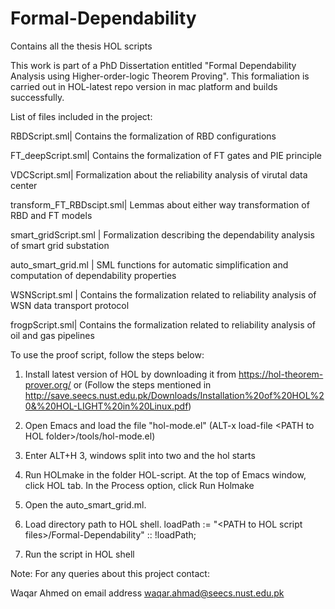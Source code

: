 # Formal-Dependability
Contains all the thesis HOL scripts

This work is part of a PhD Dissertation entitled "Formal Dependability Analysis using Higher-order-logic Theorem Proving".
This formaliation is carried out in HOL-latest repo version in mac platform and builds successfully.

List of files included in the project:

 RBDScript.sml|				               Contains the formalization of RBD configurations

 FT_deepScript.sml|			            Contains the formalization of FT gates and PIE principle

 VDCScript.sml|				               Formalization about the reliability analysis of virutal data center

 transform_FT_RBDscipt.sml|	      Lemmas about either way transformation of RBD and FT models

 smart_gridScript.sml	|	          Formalization describing the dependability analysis of smart grid substation

 auto_smart_grid.ml	|		           SML functions for automatic simplification and computation of dependability properties

 WSNScript.sml	|		Contains the formalization related to reliability analysis of WSN data transport protocol 

 frogpScript.sml|			Contains the formalization related to reliability analysis of oil and gas pipelines

To use the proof script, follow the steps below:

1. Install latest version of HOL by downloading it from  https://hol-theorem-prover.org/ or
	(Follow the steps mentioned in http://save.seecs.nust.edu.pk/Downloads/Installation%20of%20HOL%20&%20HOL-LIGHT%20in%20Linux.pdf) 
 
2. Open Emacs and load the file "hol-mode.el" 
	(ALT-x load-file \<PATH to HOL folder\>/tools/hol-mode.el)

3. Enter ALT+H 3, windows split into two and the hol starts

4. Run HOLmake in the folder HOL-script. At the top of Emacs window, click HOL tab. In the Process option, click Run Holmake

5. Open the auto_smart_grid.ml. 

6. Load directory path to HOL shell. loadPath := "\<PATH to HOL script files\>/Formal-Dependability" :: !loadPath; 

7. Run the script in HOL shell


Note: For any queries about this project contact:

Waqar Ahmed on email address waqar.ahmad@seecs.nust.edu.pk 

